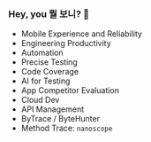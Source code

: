 ### Hey, you 뭘 보니? 👋

<!--
**barnett-yuxiang/barnett-yuxiang** is a ✨ _special_ ✨ repository because its `README.md` (this file) appears on your GitHub profile.

Here are some ideas to get you started:

- 🔭 I’m currently working on ...
- 🌱 I’m currently learning ...
- 👯 I’m looking to collaborate on ...
- 🤔 I’m looking for help with ...
- 💬 Ask me about ...
- 📫 How to reach me: ...
- 😄 Pronouns: ...
- ⚡ Fun fact: ...
-->

- Mobile Experience and Reliability
- Engineering Productivity
- Automation
- Precise Testing
- Code Coverage
- AI for Testing
- App Competitor Evaluation
- Cloud Dev
- API Management
- ByTrace / ByteHunter
- Method Trace: `nanoscope`
